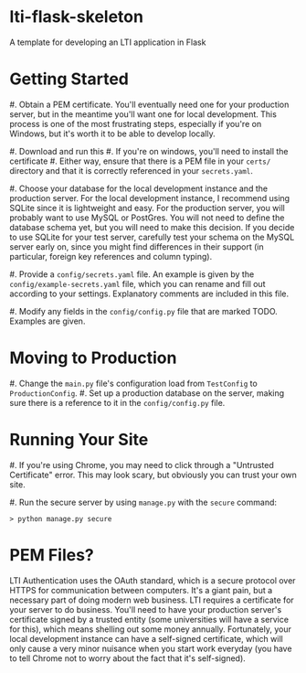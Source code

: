 # lti-flask-skeleton
A template for developing an LTI application in Flask


Getting Started
===============

#. Obtain a PEM certificate. You'll eventually need one for your production server, but in the meantime you'll want one for local development. This process is one of the most frustrating steps, especially if you're on Windows, but it's worth it to be able to develop locally.

  #. Download and run this
  #. If you're on windows, you'll need to install the certificate
  #. Either way, ensure that there is a PEM file in your `certs/` directory and that it is correctly referenced in your `secrets.yaml`.
  
#. Choose your database for the local development instance and the production server. For the local development instance, I recommend using SQLite since it is lightweight and easy. For the production server, you will probably want to use MySQL or PostGres. You will not need to define the database schema yet, but you will need to make this decision. If you decide to use SQLite for your test server, carefully test your schema on the MySQL server early on, since you might find differences in their support (in particular, foreign key references and column typing).

#. Provide a `config/secrets.yaml` file. An example is given by the `config/example-secrets.yaml` file, which you can rename and fill out according to your settings. Explanatory comments are included in this file.

#. Modify any fields in the `config/config.py` file that are marked TODO. Examples are given.
  
Moving to Production
====================
  
#. Change the `main.py` file's configuration load from `TestConfig` to `ProductionConfig`.
#. Set up a production database on the server, making sure there is a reference to it in the `config/config.py` file.

Running Your Site
=================

#. If you're using Chrome, you may need to click through a "Untrusted Certificate" error. This may look scary, but obviously you can trust your own site.

#. Run the secure server by using `manage.py` with the `secure` command:

    > python manage.py secure

PEM Files?
==========

LTI Authentication uses the OAuth standard, which is a secure protocol over HTTPS for communication between computers. It's a giant pain, but a necessary part of doing modern web business. LTI requires a certificate for your server to do business. You'll need to have your production server's certificate signed by a trusted entity (some universities will have a service for this), which means shelling out some money annually. Fortunately, your local development instance can have a self-signed certificate, which will only cause a very minor nuisance when you start work everyday (you have to tell Chrome not to worry about the fact that it's self-signed).